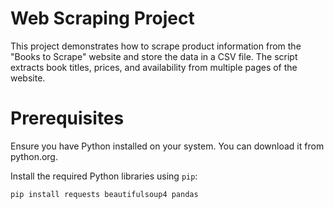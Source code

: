 # Web Scraping Project
This project demonstrates how to scrape product information from the "Books to Scrape" website and store the data in a CSV file. The script extracts book titles, prices, and availability from multiple pages of the website.

# Prerequisites
Ensure you have Python installed on your system. You can download it from python.org.

Install the required Python libraries using ```pip```:

```pip install requests beautifulsoup4 pandas```
